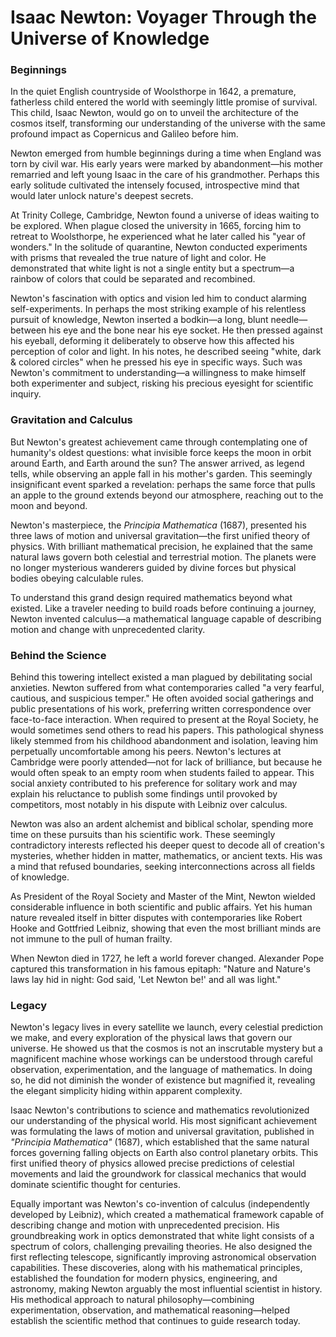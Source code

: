 # Isaac Newton: Voyager Through the Universe of Knowledge

### Beginnings

In the quiet English countryside of Woolsthorpe in 1642, a premature, fatherless child entered the world with seemingly little promise of survival. This child, Isaac Newton, would go on to unveil the architecture of the cosmos itself, transforming our understanding of the universe with the same profound impact as Copernicus and Galileo before him.

Newton emerged from humble beginnings during a time when England was torn by civil war. His early years were marked by abandonment—his mother remarried and left young Isaac in the care of his grandmother. Perhaps this early solitude cultivated the intensely focused, introspective mind that would later unlock nature's deepest secrets.

At Trinity College, Cambridge, Newton found a universe of ideas waiting to be explored. When plague closed the university in 1665, forcing him to retreat to Woolsthorpe, he experienced what he later called his "year of wonders." In the solitude of quarantine, Newton conducted experiments with prisms that revealed the true nature of light and color. He demonstrated that white light is not a single entity but a spectrum—a rainbow of colors that could be separated and recombined.

Newton's fascination with optics and vision led him to conduct alarming self-experiments. In perhaps the most striking example of his relentless pursuit of knowledge, Newton inserted a bodkin—a long, blunt needle—between his eye and the bone near his eye socket. He then pressed against his eyeball, deforming it deliberately to observe how this affected his perception of color and light. In his notes, he described seeing "white, dark & colored circles" when he pressed his eye in specific ways. Such was Newton's commitment to understanding—a willingness to make himself both experimenter and subject, risking his precious eyesight for scientific inquiry.

### Gravitation and Calculus

But Newton's greatest achievement came through contemplating one of humanity's oldest questions: what invisible force keeps the moon in orbit around Earth, and Earth around the sun? The answer arrived, as legend tells, while observing an apple fall in his mother's garden. This seemingly insignificant event sparked a revelation: perhaps the same force that pulls an apple to the ground extends beyond our atmosphere, reaching out to the moon and beyond.

Newton's masterpiece, the *Principia Mathematica* (1687), presented his three laws of motion and universal gravitation—the first unified theory of physics. With brilliant mathematical precision, he explained that the same natural laws govern both celestial and terrestrial motion. The planets were no longer mysterious wanderers guided by divine forces but physical bodies obeying calculable rules.

To understand this grand design required mathematics beyond what existed. Like a traveler needing to build roads before continuing a journey, Newton invented calculus—a mathematical language capable of describing motion and change with unprecedented clarity.

### Behind the Science

Behind this towering intellect existed a man plagued by debilitating social anxieties. Newton suffered from what contemporaries called "a very fearful, cautious, and suspicious temper." He often avoided social gatherings and public presentations of his work, preferring written correspondence over face-to-face interaction. When required to present at the Royal Society, he would sometimes send others to read his papers. This pathological shyness likely stemmed from his childhood abandonment and isolation, leaving him perpetually uncomfortable among his peers. Newton's lectures at Cambridge were poorly attended—not for lack of brilliance, but because he would often speak to an empty room when students failed to appear. This social anxiety contributed to his preference for solitary work and may explain his reluctance to publish some findings until provoked by competitors, most notably in his dispute with Leibniz over calculus.

Newton was also an ardent alchemist and biblical scholar, spending more time on these pursuits than his scientific work. These seemingly contradictory interests reflected his deeper quest to decode all of creation's mysteries, whether hidden in matter, mathematics, or ancient texts. His was a mind that refused boundaries, seeking interconnections across all fields of knowledge.

As President of the Royal Society and Master of the Mint, Newton wielded considerable influence in both scientific and public affairs. Yet his human nature revealed itself in bitter disputes with contemporaries like Robert Hooke and Gottfried Leibniz, showing that even the most brilliant minds are not immune to the pull of human frailty.

When Newton died in 1727, he left a world forever changed. Alexander Pope captured this transformation in his famous epitaph: "Nature and Nature's laws lay hid in night: God said, 'Let Newton be!' and all was light."

### Legacy

Newton's legacy lives in every satellite we launch, every celestial prediction we make, and every exploration of the physical laws that govern our universe. He showed us that the cosmos is not an inscrutable mystery but a magnificent machine whose workings can be understood through careful observation, experimentation, and the language of mathematics. In doing so, he did not diminish the wonder of existence but magnified it, revealing the elegant simplicity hiding within apparent complexity.

Isaac Newton's contributions to science and mathematics revolutionized our understanding of the physical world. His most significant achievement was formulating the laws of motion and universal gravitation, published in *"Principia Mathematica"* (1687), which established that the same natural forces governing falling objects on Earth also control planetary orbits. This first unified theory of physics allowed precise predictions of celestial movements and laid the groundwork for classical mechanics that would dominate scientific thought for centuries.

Equally important was Newton's co-invention of calculus (independently developed by Leibniz), which created a mathematical framework capable of describing change and motion with unprecedented precision. His groundbreaking work in optics demonstrated that white light consists of a spectrum of colors, challenging prevailing theories. He also designed the first reflecting telescope, significantly improving astronomical observation capabilities. These discoveries, along with his mathematical principles, established the foundation for modern physics, engineering, and astronomy, making Newton arguably the most influential scientist in history. His methodical approach to natural philosophy—combining experimentation, observation, and mathematical reasoning—helped establish the scientific method that continues to guide research today.